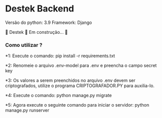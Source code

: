 # Destek Backend

Versão do python: 3.9
Framework: Django

<p align="left"> 
	🚧  Destek 🚀 Em construção...  🚧
</p>

<h3> <bold> Como utilizar ? </bold></h3> 
<p>
  *1: Execute o comando: pip install -r requirements.txt
</p>
<p>
  *2: Renomeie o arquivo .env-model  para .env e preencha o campo secret key
</p>
<p>
  *3: Os valores a serem preenchidos no arquivo .env devem ser criptografados, utilize o programa CRIPTOGRAFADOR.PY para auxilia-lo.
</p>
<p>
  *4: Execute o comando: python manage.py migrate
</p>
<p>
  *5: Agora execute o seguinte comando para iniciar o servidor: python manage.py runserver
</p>
  
